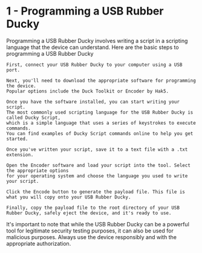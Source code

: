 # 1 - Programming a USB Rubber Ducky

Programming a USB Rubber Ducky involves writing a script in a scripting language that the device can understand. 
Here are the basic steps to programming a USB Rubber Ducky

    First, connect your USB Rubber Ducky to your computer using a USB port.

    Next, you'll need to download the appropriate software for programming the device. 
    Popular options include the Duck Toolkit or Encoder by Hak5.

    Once you have the software installed, you can start writing your script. 
    The most commonly used scripting language for the USB Rubber Ducky is called Ducky Script, 
    which is a simple language that uses a series of keystrokes to execute commands. 
    You can find examples of Ducky Script commands online to help you get started.

    Once you've written your script, save it to a text file with a .txt extension.

    Open the Encoder software and load your script into the tool. Select the appropriate options 
    for your operating system and choose the language you used to write your script.

    Click the Encode button to generate the payload file. This file is what you will copy onto your USB Rubber Ducky.

    Finally, copy the payload file to the root directory of your USB Rubber Ducky, safely eject the device, and it's ready to use.

It's important to note that while the USB Rubber Ducky can be a powerful tool for legitimate security testing purposes, 
it can also be used for malicious purposes. Always use the device responsibly and with the appropriate authorization.
